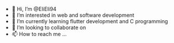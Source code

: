- 👋 Hi, I’m @EliEli94
- 👀 I’m interested in web and software development
- 🌱 I’m currently learning flutter development and C programming 
- 💞️ I’m looking to collaborate on 
- 📫 How to reach me ...

<!---
EliEli94/EliEli94 is a ✨ special ✨ repository because its `README.md` (this file) appears on your GitHub profile.
You can click the Preview link to take a look at your changes.
--->
